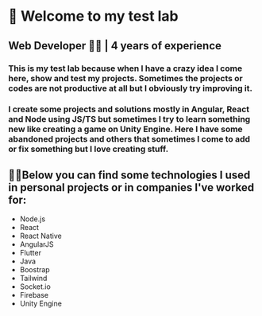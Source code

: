   # 🧪 Welcome to my test lab
  ## Web Developer 👨‍💻 | 4 years of experience
  ### This is my test lab because when I have a crazy idea I come here, show and test my projects. Sometimes the projects or codes are not productive at all but I obviously try improving it.
  ### I create some projects and solutions mostly in Angular, React and Node using JS/TS but sometimes I try to learn something new like creating a game on Unity Engine. Here I have some abandoned projects and others that sometimes I come to add or fix something but I love creating stuff.

  
  ## 🐱‍💻Below you can find some technologies I used in personal projects or in companies I've worked for:
  - Node.js
  - React
  - React Native
  - AngularJS
  - Flutter
  - Java
  - Boostrap
  - Tailwind
  - Socket.io
  - Firebase
  - Unity Engine

